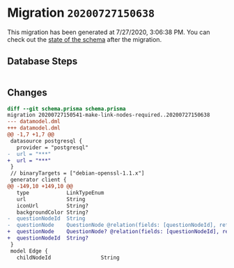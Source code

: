 # Migration `20200727150638`

This migration has been generated at 7/27/2020, 3:06:38 PM.
You can check out the [state of the schema](./schema.prisma) after the migration.

## Database Steps

```sql

```

## Changes

```diff
diff --git schema.prisma schema.prisma
migration 20200727150541-make-link-nodes-required..20200727150638
--- datamodel.dml
+++ datamodel.dml
@@ -1,7 +1,7 @@
 datasource postgresql {
   provider = "postgresql"
-  url = "***"
+  url = "***"
 }
 // binaryTargets = ["debian-openssl-1.1.x"]
 generator client {
@@ -149,10 +149,10 @@
   type            LinkTypeEnum
   url             String
   iconUrl         String?
   backgroundColor String?
-  questionNodeId  String
-  questionNode    QuestionNode @relation(fields: [questionNodeId], references: [id])
+  questionNode    QuestionNode? @relation(fields: [questionNodeId], references: [id])
+  questionNodeId  String?
 }
 model Edge {
   childNodeId                String
```


